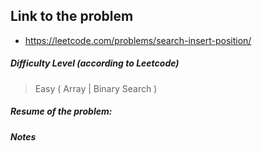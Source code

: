## Link to the problem
 
 - https://leetcode.com/problems/search-insert-position/
 
##### Difficulty Level (according to Leetcode)
 
 > Easy ( Array | Binary Search )
 
##### Resume of the problem:



##### Notes
  